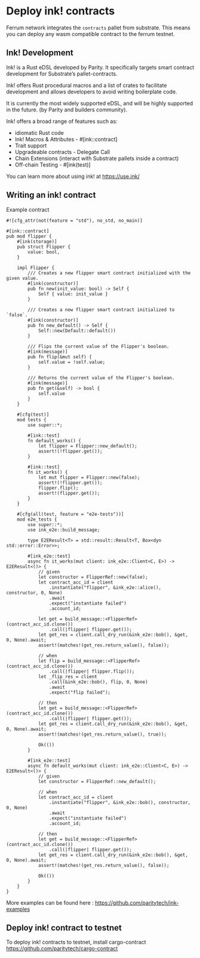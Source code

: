 # Deploy ink! contracts

Ferrum network integrates the `contracts` pallet from substrate. This means you can deploy any wasm compatible contract to the ferrum testnet.

## Ink! Development
Ink! is a Rust eDSL developed by Parity. It specifically targets smart contract development for Substrate’s pallet-contracts.

Ink! offers Rust procedural macros and a list of crates to facilitate development and allows developers to avoid writing boilerplate code.

It is currently the most widely supported eDSL, and will be highly supported in the future. (by Parity and builders community).

Ink! offers a broad range of features such as:

- idiomatic Rust code
- Ink! Macros & Attributes - #[ink::contract]
- Trait support
- Upgradeable contracts - Delegate Call
- Chain Extensions (interact with Substrate pallets inside a contract)
- Off-chain Testing - #[ink(test)]

You can learn more about using ink! at https://use.ink/

## Writing an ink! contract

Example contract 

```
#![cfg_attr(not(feature = "std"), no_std, no_main)]

#[ink::contract]
pub mod flipper {
    #[ink(storage)]
    pub struct Flipper {
        value: bool,
    }

    impl Flipper {
        /// Creates a new flipper smart contract initialized with the given value.
        #[ink(constructor)]
        pub fn new(init_value: bool) -> Self {
            Self { value: init_value }
        }

        /// Creates a new flipper smart contract initialized to `false`.
        #[ink(constructor)]
        pub fn new_default() -> Self {
            Self::new(Default::default())
        }

        /// Flips the current value of the Flipper's boolean.
        #[ink(message)]
        pub fn flip(&mut self) {
            self.value = !self.value;
        }

        /// Returns the current value of the Flipper's boolean.
        #[ink(message)]
        pub fn get(&self) -> bool {
            self.value
        }
    }

    #[cfg(test)]
    mod tests {
        use super::*;

        #[ink::test]
        fn default_works() {
            let flipper = Flipper::new_default();
            assert!(!flipper.get());
        }

        #[ink::test]
        fn it_works() {
            let mut flipper = Flipper::new(false);
            assert!(!flipper.get());
            flipper.flip();
            assert!(flipper.get());
        }
    }

    #[cfg(all(test, feature = "e2e-tests"))]
    mod e2e_tests {
        use super::*;
        use ink_e2e::build_message;

        type E2EResult<T> = std::result::Result<T, Box<dyn std::error::Error>>;

        #[ink_e2e::test]
        async fn it_works(mut client: ink_e2e::Client<C, E>) -> E2EResult<()> {
            // given
            let constructor = FlipperRef::new(false);
            let contract_acc_id = client
                .instantiate("flipper", &ink_e2e::alice(), constructor, 0, None)
                .await
                .expect("instantiate failed")
                .account_id;

            let get = build_message::<FlipperRef>(contract_acc_id.clone())
                .call(|flipper| flipper.get());
            let get_res = client.call_dry_run(&ink_e2e::bob(), &get, 0, None).await;
            assert!(matches!(get_res.return_value(), false));

            // when
            let flip = build_message::<FlipperRef>(contract_acc_id.clone())
                .call(|flipper| flipper.flip());
            let _flip_res = client
                .call(&ink_e2e::bob(), flip, 0, None)
                .await
                .expect("flip failed");

            // then
            let get = build_message::<FlipperRef>(contract_acc_id.clone())
                .call(|flipper| flipper.get());
            let get_res = client.call_dry_run(&ink_e2e::bob(), &get, 0, None).await;
            assert!(matches!(get_res.return_value(), true));

            Ok(())
        }

        #[ink_e2e::test]
        async fn default_works(mut client: ink_e2e::Client<C, E>) -> E2EResult<()> {
            // given
            let constructor = FlipperRef::new_default();

            // when
            let contract_acc_id = client
                .instantiate("flipper", &ink_e2e::bob(), constructor, 0, None)
                .await
                .expect("instantiate failed")
                .account_id;

            // then
            let get = build_message::<FlipperRef>(contract_acc_id.clone())
                .call(|flipper| flipper.get());
            let get_res = client.call_dry_run(&ink_e2e::bob(), &get, 0, None).await;
            assert!(matches!(get_res.return_value(), false));

            Ok(())
        }
    }
}
```

More examples can be found here : https://github.com/paritytech/ink-examples

## Deploy ink! contract to testnet

To deploy ink! contracts to testnet, install cargo-contract https://github.com/paritytech/cargo-contract

